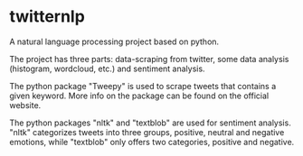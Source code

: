 # twitternlp
A natural language processing project based on python. 

The project has three parts: data-scraping from twitter, some data analysis (histogram, wordcloud, etc.) and sentiment analysis.

The python package "Tweepy" is used to scrape tweets that contains a given keyword. More info on the package can be found on the official website. 

The python packages "nltk" and "textblob" are used for sentiment analysis. "nltk" categorizes tweets into three groups, positive, neutral and negative emotions, while "textblob" only offers two categories, positive and negative.
